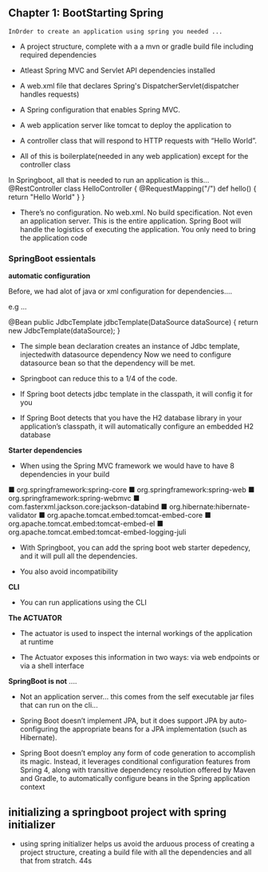 ## Chapter 1: BootStarting Spring

    InOrder to create an application using spring you needed ...

- A project structure, complete with a a mvn or gradle build file including required dependencies
- Atleast Spring MVC and Servlet API dependencies installed
- A web.xml file that declares Spring's DispatcherServlet(dispatcher handles requests)
- A Spring configuration that enables Spring MVC.
- A web application server like tomcat to deploy the application to
- A controller class that will respond to HTTP requests with “Hello World”.

- All of this is boilerplate(needed in any web application) except for the controller class

In Springboot, all that is needed to run an application is this...
@RestController
class HelloController {
@RequestMapping("/")
def hello() {
return "Hello World"
}
}

- There’s no configuration. No web.xml. No build specification. Not even an application server. This is the entire application. Spring Boot will handle the logistics of executing the application. You only need to bring the application code

### SpringBoot essientals

**automatic configuration**

Before, we had alot of java or xml configuration for dependencies....

e.g ...

@Bean
public JdbcTemplate jdbcTemplate(DataSource dataSource) {
return new JdbcTemplate(dataSource);
}

- The simple bean declaration creates an instance of Jdbc template, injectedwith datasource dependency
  Now we need to configure datasource bean so that the dependency will be met.

- Springboot can reduce this to a 1/4 of the code.

- If Spring boot detects jdbc template in the classpath, it will config it for you

- If Spring Boot detects that you have the H2 database library in your application’s classpath, it will automatically configure an embedded H2 database

**Starter dependencies**

- When using the Spring MVC framework we would have to have 8 dependencies in your build

■ org.springframework:spring-core
■ org.springframework:spring-web
■ org.springframework:spring-webmvc
■ com.fasterxml.jackson.core:jackson-databind
■ org.hibernate:hibernate-validator
■ org.apache.tomcat.embed:tomcat-embed-core
■ org.apache.tomcat.embed:tomcat-embed-el
■ org.apache.tomcat.embed:tomcat-embed-logging-juli

- With Springboot, you can add the spring boot web starter depedency, and it will pull all the dependencies.

- You also avoid incompatibility

**CLI**

- You can run applications using the CLI

**The ACTUATOR**

- The actuator is used to inspect the internal workings of the application at runtime

- The Actuator exposes this information in two ways: via web endpoints or via a shell
  interface

**SpringBoot is not** ....

- Not an application server... this comes from the self executable jar files that can run on the cli...

- Spring Boot doesn’t implement JPA, but it does support JPA by auto-configuring the
  appropriate beans for a JPA implementation (such as Hibernate).

- Spring Boot doesn’t employ any form of code generation to accomplish its
  magic. Instead, it leverages conditional configuration features from Spring 4, along
  with transitive dependency resolution offered by Maven and Gradle, to automatically
  configure beans in the Spring application context

## initializing a springboot project with spring initializer

- using spring initializer helps us avoid the arduous process of creating a project structure, creating a build file with all the dependencies and all that from stratch.
44s